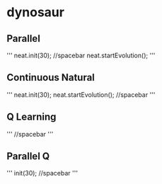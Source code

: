 # dynosaur

## Parallel
'''
neat.init(30);
//spacebar
neat.startEvolution();
'''

## Continuous Natural
'''
neat.init(30);
neat.startEvolution();
//spacebar
'''

## Q Learning
'''
//spacebar
'''

## Parallel Q
'''
init(30);
//spacebar
'''
